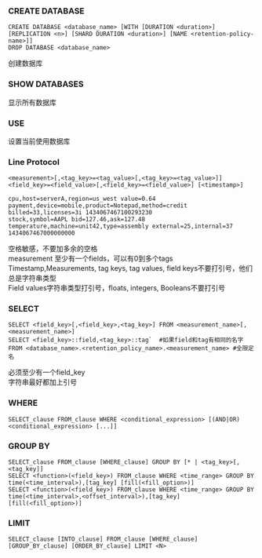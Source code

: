 
### CREATE DATABASE
```
CREATE DATABASE <database_name> [WITH [DURATION <duration>] [REPLICATION <n>] [SHARD DURATION <duration>] [NAME <retention-policy-name>]]
DROP DATABASE <database_name>
```
创建数据库

### SHOW DATABASES
显示所有数据库

### USE <db-name>
设置当前使用数据库


### Line Protocol
```
<measurement>[,<tag_key>=<tag_value>[,<tag_key>=<tag_value>]] <field_key>=<field_value>[,<field_key>=<field_value>] [<timestamp>]

cpu,host=serverA,region=us_west value=0.64
payment,device=mobile,product=Notepad,method=credit billed=33,licenses=3i 1434067467100293230
stock,symbol=AAPL bid=127.46,ask=127.48
temperature,machine=unit42,type=assembly external=25,internal=37 1434067467000000000
```  
空格敏感，不要加多余的空格  
measurement 至少有一个fields，可以有0到多个tags  
Timestamp,Measurements, tag keys, tag values, field keys不要打引号，他们总是字符串类型  
Field values字符串类型打引号，floats, integers, Booleans不要打引号  


### SELECT
```
SELECT <field_key>[,<field_key>,<tag_key>] FROM <measurement_name>[,<measurement_name>]
SELECT <field_key>::field,<tag_key>::tag`  #如果field和tag有相同的名字
FROM <database_name>.<retention_policy_name>.<measurement_name> #全限定名
```  
必须至少有一个field_key  
字符串最好都加上引号

### WHERE
```
SELECT_clause FROM_clause WHERE <conditional_expression> [(AND|OR) <conditional_expression> [...]]
```

### GROUP BY
```
SELECT_clause FROM_clause [WHERE_clause] GROUP BY [* | <tag_key>[,<tag_key]]
SELECT <function>(<field_key>) FROM_clause WHERE <time_range> GROUP BY time(<time_interval>),[tag_key] [fill(<fill_option>)]
SELECT <function>(<field_key>) FROM_clause WHERE <time_range> GROUP BY time(<time_interval>,<offset_interval>),[tag_key] [fill(<fill_option>)]
```

### LIMIT
```
SELECT_clause [INTO_clause] FROM_clause [WHERE_clause] [GROUP_BY_clause] [ORDER_BY_clause] LIMIT <N>
```
